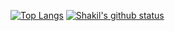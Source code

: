 [![Top Langs](https://github-readme-stats.vercel.app/api/top-langs/?username=Shakil-SHP&layout=compact)](https://github.com/Shakil-SHP)
[![Shakil's github status](https://github-readme-stats.vercel.app/api?username=Shakil-SHP)](https://github.com/Shakil-SHP)
